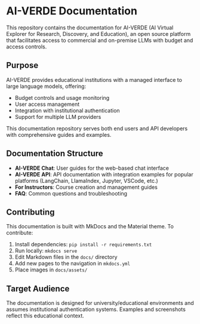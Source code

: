 # AI-VERDE Documentation

This repository contains the documentation for AI-VERDE (AI Virtual Explorer for Research, Discovery, and Education), an open source platform that facilitates access to commercial and on-premise LLMs with budget and access controls.

## Purpose

AI-VERDE provides educational institutions with a managed interface to large language models, offering:
- Budget controls and usage monitoring
- User access management 
- Integration with institutional authentication
- Support for multiple LLM providers

This documentation repository serves both end users and API developers with comprehensive guides and examples.

## Documentation Structure

- **AI-VERDE Chat**: User guides for the web-based chat interface
- **AI-VERDE API**: API documentation with integration examples for popular platforms (LangChain, LlamaIndex, Jupyter, VSCode, etc.)
- **For Instructors**: Course creation and management guides
- **FAQ**: Common questions and troubleshooting

## Contributing

This documentation is built with MkDocs and the Material theme. To contribute:

1. Install dependencies: `pip install -r requirements.txt`
2. Run locally: `mkdocs serve`
3. Edit Markdown files in the `docs/` directory
4. Add new pages to the navigation in `mkdocs.yml`
5. Place images in `docs/assets/`

## Target Audience

The documentation is designed for university/educational environments and assumes institutional authentication systems. Examples and screenshots reflect this educational context.